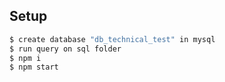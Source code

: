 ## Setup

```bash
$ create database "db_technical_test" in mysql
$ run query on sql folder
$ npm i
$ npm start
```
